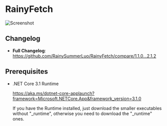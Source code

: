 # RainyFetch

![Screenshot](https://user-images.githubusercontent.com/12462465/150627130-9b01d66f-84dc-4c48-be65-cd4729c9a8f1.png)

## Changelog

- **Full Changelog**: https://github.com/RainySummerLuo/RainyFetch/compare/1.1.0...2.1.2

## Prerequisites

- .NET Core 3.1 Runtime

  <https://aka.ms/dotnet-core-applaunch?framework=Microsoft.NETCore.App&framework_version=3.1.0>
  
  If you have the Runtime installed, just download the smaller executables without "_runtime", otherwise you need to download the "_runtime" ones.
